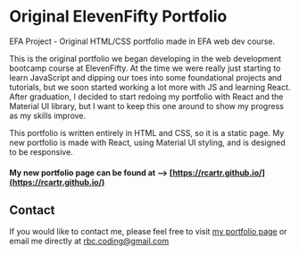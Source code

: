 # Original ElevenFifty Portfolio
EFA Project - Original HTML/CSS portfolio made in EFA web dev course.

This is the original portfolio we began developing in the web development bootcamp course at ElevenFifty. At the time we were really just starting to learn JavaScript and dipping our toes into some foundational projects and tutorials, but we soon started working a lot more with JS and learning React. After graduation, I decided to start redoing my portfolio with React and the Material UI library, but I want to keep this one around to show my progress as my skills improve.

This portfolio is written entirely in HTML and CSS, so it is a static page. My new portfolio is made with React, using Material UI styling, and is designed to be responsive.

#### My new portfolio page can be found at --> [https://rcartr.github.io/](https://rcartr.github.io/)

## Contact
If you would like to contact me, please feel free to visit [my portfolio page](https://rcartr.github.io/) or email me directly at rbc.coding@gmail.com
